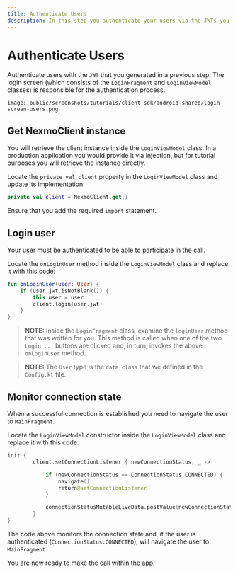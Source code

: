 ```yaml
---
title: Authenticate Users
description: In this step you authenticate your users via the JWTs you created earlier
---
```


# Authenticate Users

Authenticate users with the `JWT` that you generated in a previous step. The login screen (which consists of the `LoginFragment` and `LoginViewModel` classes) is responsible for the authentication process.

```screenshot
image: public/screenshots/tutorials/client-sdk/android-shared/login-screen-users.png
```

## Get NexmoClient instance

You will retrieve the client instance inside the `LoginViewModel` class. In a production application you would provide it via injection, but for tutorial purposes you will retrieve the instance directly.

Locate the `private val client` property in the `LoginViewModel` class and update its implementation:

```kotlin
private val client = NexmoClient.get()
```

Ensure that you add the required `import` statement.

## Login user

Your user must be authenticated to be able to participate in the call.

Locate the `onLoginUser` method inside the `LoginViewModel` class and replace it with this code:

```kotlin
fun onLoginUser(user: User) {
    if (user.jwt.isNotBlank()) {
        this.user = user
        client.login(user.jwt)
    }
}
```

> **NOTE:** Inside the `LoginFragment` class, examine the `loginUser` method that was written for you. This method is called when one of the two `Login ...` buttons are clicked and, in turn, invokes the above `onLoginUser` method.

> **NOTE:** The `User` type is the `data class` that we defined in the `Config.kt` file.

## Monitor connection state

When a successful connection is established you need to navigate the user to `MainFragment`.

Locate the `LoginViewModel` constructor inside the `LoginViewModel` class and replace it with this code:


```kotlin
init {
        client.setConnectionListener { newConnectionStatus, _ ->

            if (newConnectionStatus == ConnectionStatus.CONNECTED) {
                navigate()
                return@setConnectionListener
            }

            connectionStatusMutableLiveData.postValue(newConnectionStatus)
        }
}
```

The code above monitors the connection state and, if the user is authenticated (`ConnectionStatus.CONNECTED`), will navigate the user to `MainFragment`.

You are now ready to make the call within the app.

